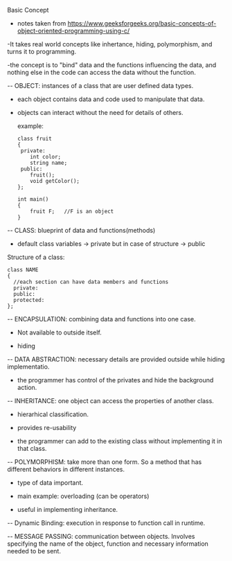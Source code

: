 Basic Concept
- notes taken from https://www.geeksforgeeks.org/basic-concepts-of-object-oriented-programming-using-c/

-It takes real world concepts like inhertance, hiding, polymorphism, and turns it to programming. 

-the concept is to "bind" data and the functions influencing the data, and nothing else in the code can 
  access the data without the function. 

-- OBJECT: instances of a class that are user defined data types. 

- each object contains data and code used to manipulate that data.

- objects can interact without the need for details of others.
    
    example: 
    ```
    class fruit
    {
     private:
        int color;
        string name;
     public:
        fruit();
        void getColor();
    };
     
    int main()
    {
        fruit F;   //F is an object
    }
    ```
    
-- CLASS: blueprint of data and functions(methods)

- default class variables -> private but in case of structure -> public

Structure of a class:
```
class NAME
{
  //each section can have data members and functions
  private: 
  public:
  protected:
};
```
-- ENCAPSULATION: combining data and functions into one case.

- Not available to outside itself.

- hiding

-- DATA ABSTRACTION: necessary details are provided outside while hiding implementatio. 

- the programmer has control of the privates and hide the background action.

-- INHERITANCE: one object can access the properties of another class.

- hierarhical classification. 

- provides re-usability

- the programmer can add to the existing class without implementing it in that class.

-- POLYMORPHISM: take more than one form. So a method that has different behaviors in different instances. 

- type of data important. 

- main example: overloading (can be operators)

- useful in implementing inheritance.

-- Dynamic Binding: execution in response to function call in runtime.

-- MESSAGE PASSING: communication between objects. Involves specifying the name of the object, function and necessary information needed to be sent. 
